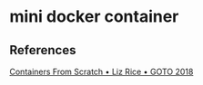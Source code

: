 # mini docker container

## References

[Containers From Scratch • Liz Rice • GOTO 2018](https://www.youtube.com/watch?v=8fi7uSYlOdc)